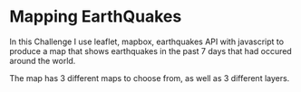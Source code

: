# Mapping EarthQuakes

In this Challenge I use leaflet, mapbox, earthquakes API with javascript to produce a map that shows earthquakes in the past 7 days that had occured around the world.

The map has 3 different maps to choose from, as well as 3 different layers.
